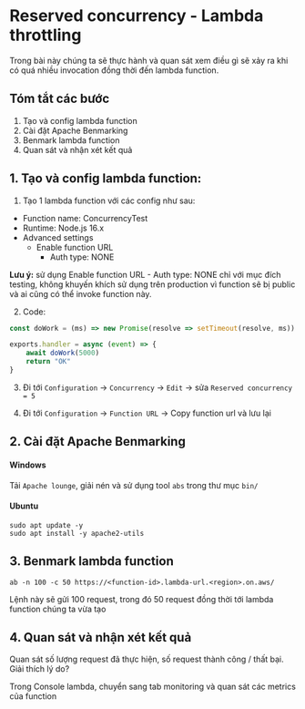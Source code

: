 # Reserved concurrency - Lambda throttling

Trong bài này chúng ta sẽ thực hành và quan sát xem điều gì sẽ xảy ra khi có quá nhiều invocation đồng thời đến lambda function.

## Tóm tắt các bước

1. Tạo và config lambda function
2. Cài đặt Apache Benmarking
3. Benmark lambda function
4. Quan sát và nhận xét kết quả

## 1. Tạo và config lambda function:

1. Tạo 1 lambda function với các config như sau:

- Function name: ConcurrencyTest
- Runtime: Node.js 16.x
- Advanced settings
  - Enable function URL
    - Auth type: NONE

**Lưu ý:** sử dụng Enable function URL - Auth type: NONE chỉ với mục đích testing, không khuyến khích sử dụng trên production vì function sẽ bị public và ai cũng có thể invoke function này.

2. Code:

```js
const doWork = (ms) => new Promise(resolve => setTimeout(resolve, ms))

exports.handler = async (event) => {
    await doWork(5000)
    return "OK"
}
```

3. Đi tới `Configuration` -> `Concurrency` -> `Edit` -> sửa `Reserved concurrency = 5`

4. Đi tới `Configuration` -> `Function URL` -> Copy function url và lưu lại

## 2. Cài đặt Apache Benmarking

#### Windows

Tải `Apache lounge`, giải nén và sử dụng tool `abs` trong thư mục `bin/`

#### Ubuntu

```
sudo apt update -y
sudo apt install -y apache2-utils
```

## 3. Benmark lambda function

```shell
ab -n 100 -c 50 https://<function-id>.lambda-url.<region>.on.aws/
```

Lệnh này sẽ gửi 100 request, trong đó 50 request đồng thời tới lambda function chúng ta vừa tạo

## 4. Quan sát và nhận xét kết quả

Quan sát số lượng request đã thực hiện, số request thành công / thất bại. Giải thích lý do?

Trong Console lambda, chuyển sang tab monitoring và quan sát các metrics của function
